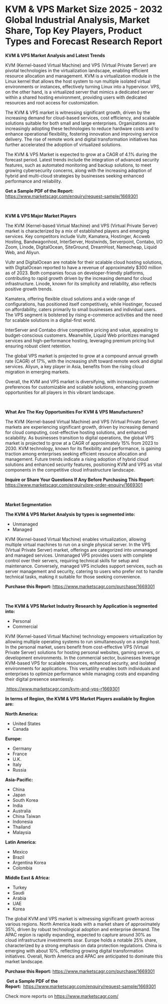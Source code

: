 <p><h1>KVM & VPS Market Size 2025 - 2032 Global Industrial Analysis, Market Share, Top Key Players, Product Types and Forecast Research Report</h1></p><p><strong>KVM & VPS Market Analysis and Latest Trends</strong></p>
<p><p>KVM (Kernel-based Virtual Machine) and VPS (Virtual Private Server) are pivotal technologies in the virtualization landscape, enabling efficient resource allocation and management. KVM is a virtualization module in the Linux kernel that allows the host system to run multiple isolated virtual environments or instances, effectively turning Linux into a hypervisor. VPS, on the other hand, is a virtualized server that mimics a dedicated server within a shared hosting environment, providing users with dedicated resources and root access for customization.</p><p>The KVM & VPS market is witnessing significant growth, driven by the increasing demand for cloud-based services, cost efficiency, and scalable solutions suitable for both small and large enterprises. Organizations are increasingly adopting these technologies to reduce hardware costs and to enhance operational flexibility, fostering innovation and improving service delivery. The rise of remote work and digital transformation initiatives has further accelerated the adoption of virtualized solutions.</p><p>The KVM & VPS Market is expected to grow at a CAGR of 4.1% during the forecast period. Latest trends include the integration of advanced security features, such as automated monitoring and backup solutions, to meet growing cybersecurity concerns, along with the increasing adoption of hybrid and multi-cloud strategies by businesses seeking enhanced performance and reliability.</p></p>
<p><strong>Get a Sample PDF of the Report:&nbsp;</strong> <a href="https://www.marketscagr.com/enquiry/request-sample/1669301?utm_campaign=3561&utm_medium=2&utm_source=Github&utm_content=ia&utm_term=06042025&utm_id=kvm-vps">https://www.marketscagr.com/enquiry/request-sample/1669301</a></p>
<p>&nbsp;</p>
<p><strong>KVM & VPS Major Market Players</strong></p>
<p><p>The KVM (Kernel-based Virtual Machine) and VPS (Virtual Private Server) market is characterized by a mix of established players and emerging services. Key competitors include Vultr, Kamatera, Hostinger, Accweb Hosting, Bandwagonhost, InterServer, Hostwinds, Serverpoint, Contabo, I/O Zoom, Linode, DigitalOcean, SiteGround, DreamHost, Namecheap, Liquid Web, and Aliyun. </p><p>Vultr and DigitalOcean are notable for their scalable cloud hosting solutions, with DigitalOcean reported to have a revenue of approximately $300 million as of 2023. Both companies focus on developer-friendly platforms, contributing to rapid growth driven by the increasing demand for cloud infrastructure. Linode, known for its simplicity and reliability, also reflects positive growth trends.</p><p>Kamatera, offering flexible cloud solutions and a wide range of configurations, has positioned itself competitively, while Hostinger, focused on affordability, caters primarily to small businesses and individual users. The VPS segment is bolstered by rising e-commerce activities and the need for scalable solutions in a digital-first world.</p><p>InterServer and Contabo drive competitive pricing and value, appealing to budget-conscious customers. Meanwhile, Liquid Web prioritizes managed services and high-performance hosting, leveraging premium pricing but ensuring robust client retention.</p><p>The global VPS market is projected to grow at a compound annual growth rate (CAGR) of 17%, with the increasing shift toward remote work and digital services. Aliyun, a key player in Asia, benefits from the rising cloud migration in emerging markets.</p><p>Overall, the KVM and VPS market is diversifying, with increasing customer preferences for customizable and scalable solutions, enhancing growth opportunities for all players in this vibrant landscape.</p></p>
<p>&nbsp;</p>
<p><strong>What Are The Key Opportunities For KVM & VPS Manufacturers?</strong></p>
<p><p>The KVM (Kernel-based Virtual Machine) and VPS (Virtual Private Server) markets are experiencing significant growth, driven by increasing demand for cloud computing, cost-effective hosting solutions, and enhanced scalability. As businesses transition to digital operations, the global VPS market is projected to grow at a CAGR of approximately 15% from 2023 to 2030. KVM technology, known for its flexibility and performance, is gaining traction among enterprises seeking efficient resource allocation and management. Future trends indicate a rising adoption of hybrid cloud solutions and enhanced security features, positioning KVM and VPS as vital components in the competitive cloud infrastructure landscape.</p></p>
<p><strong>Inquire or Share Your Questions If Any Before Purchasing This Report:</strong> <a href="https://www.marketscagr.com/enquiry/pre-order-enquiry/1669301?utm_campaign=3561&utm_medium=2&utm_source=Github&utm_content=ia&utm_term=06042025&utm_id=kvm-vps">https://www.marketscagr.com/enquiry/pre-order-enquiry/1669301</a></p>
<p>&nbsp;</p>
<p><strong>Market Segmentation</strong></p>
<p><strong>The KVM & VPS Market Analysis by types is segmented into:</strong></p>
<p><ul><li>Unmanaged</li><li>Managed</li></ul></p>
<p><p>KVM (Kernel-based Virtual Machine) enables virtualization, allowing multiple virtual machines to run on a single physical server. In the VPS (Virtual Private Server) market, offerings are categorized into unmanaged and managed services. Unmanaged VPS provides users with complete control over their servers, requiring technical skills for setup and maintenance. Conversely, managed VPS includes support services, such as server management and security, catering to users who prefer not to handle technical tasks, making it suitable for those seeking convenience.</p></p>
<p><strong>Purchase this Report:&nbsp;</strong><a href="https://www.marketscagr.com/purchase/1669301?utm_campaign=3561&utm_medium=2&utm_source=Github&utm_content=ia&utm_term=06042025&utm_id=kvm-vps">https://www.marketscagr.com/purchase/1669301</a></p>
<p>&nbsp;</p>
<p><strong>The KVM & VPS Market Industry Research by Application is segmented into:</strong></p>
<p><ul><li>Personal</li><li>Commercial</li></ul></p>
<p><p>KVM (Kernel-based Virtual Machine) technology empowers virtualization by allowing multiple operating systems to run simultaneously on a single host. In the personal market, users benefit from cost-effective VPS (Virtual Private Server) solutions for hosting personal websites, gaming servers, or development environments. In the commercial sector, businesses leverage KVM-based VPS for scalable resources, enhanced security, and isolated environments for applications. This versatility enables both individuals and enterprises to optimize performance while managing costs and expanding their digital presence seamlessly.</p></p>
<p><a href="https://www.marketscagr.com/kvm-and-vps-r1669301?utm_campaign=3561&utm_medium=2&utm_source=Github&utm_content=ia&utm_term=06042025&utm_id=kvm-vps">&nbsp;https://www.marketscagr.com/kvm-and-vps-r1669301</a></p>
<p><strong>In terms of Region, the KVM & VPS Market Players available by Region are:</strong></p>
<p>
    <p> <strong> North America: </strong>
        <ul>
            <li>United States</li>
            <li>Canada</li>
        </ul>
        </p> 
    <p> <strong> Europe: </strong>
        <ul>
            <li>Germany</li>
            <li>France</li>
            <li>U.K.</li>
            <li>Italy</li>
            <li>Russia</li>
        </ul>
        </p> 
    <p> <strong> Asia-Pacific: </strong>
        <ul>
            <li>China</li>
            <li>Japan</li>
            <li>South Korea</li>
            <li>India</li>
            <li>Australia</li>
            <li>China Taiwan</li>
            <li>Indonesia</li>
            <li>Thailand</li>
            <li>Malaysia</li>
        </ul>
        </p> 
    <p> <strong> Latin America: </strong>
        <ul>
            <li>Mexico</li>
            <li>Brazil</li>
            <li>Argentina Korea</li>
            <li>Colombia</li>
        </ul>
        </p> 
    <p> <strong> Middle East & Africa: </strong>
        <ul>
            <li>Turkey</li>
            <li>Saudi</li>
            <li>Arabia</li>
            <li>UAE</li>
            <li>Korea</li>
        </ul>
    </p>
    </p>
<p><p>The global KVM and VPS market is witnessing significant growth across various regions. North America leads with a market share of approximately 35%, driven by robust technological adoption and enterprise demand. The APAC region is rapidly expanding, expected to capture around 30% as cloud infrastructure investments soar. Europe holds a notable 25% share, characterized by a strong emphasis on data protection regulations. China is emerging with about 10%, reflecting growing digital transformation initiatives. Overall, North America and APAC are anticipated to dominate this market landscape.</p></p>
<p><strong>Purchase this Report: </strong><a href="https://www.marketscagr.com/purchase/1669301?utm_campaign=3561&utm_medium=2&utm_source=Github&utm_content=ia&utm_term=06042025&utm_id=kvm-vps">https://www.marketscagr.com/purchase/1669301</a></p>
<p>&nbsp;<strong>Get a Sample PDF of the Report:&nbsp;&nbsp;</strong><a href="https://www.marketscagr.com/enquiry/request-sample/1669301?utm_campaign=3561&utm_medium=2&utm_source=Github&utm_content=ia&utm_term=06042025&utm_id=kvm-vps">https://www.marketscagr.com/enquiry/request-sample/1669301</a></p>
<p><strong></strong></p>
<p>Check more reports on <a href="https://www.marketscagr.com/?utm_campaign=3561&utm_medium=2&utm_source=Github&utm_content=ia&utm_term=06042025&utm_id=kvm-vps">https://www.marketscagr.com/</a></p>